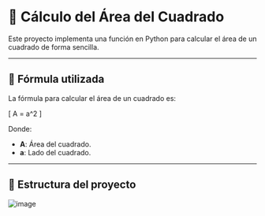 # 📏 Cálculo del Área del Cuadrado

Este proyecto implementa una función en Python para calcular el área de un cuadrado de forma sencilla.

---

## 📌 Fórmula utilizada
La fórmula para calcular el área de un cuadrado es:

\[
A = a^2
\]

Donde:
- **A**: Área del cuadrado.
- **a**: Lado del cuadrado.

---

## 📂 Estructura del proyecto
![image](https://github.com/user-attachments/assets/bb023c05-ef99-4d69-9552-fd6982dde241)
